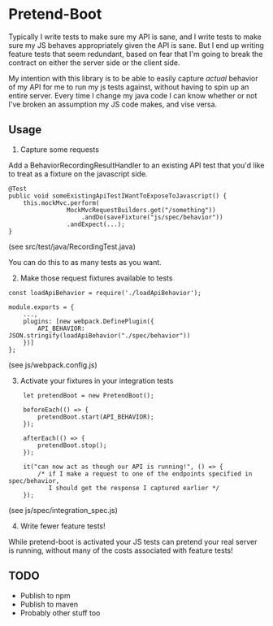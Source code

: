 # Pretend-Boot

Typically I write tests to make sure my API is sane, and I write tests
to make sure my JS behaves appropriately given the API is sane. But I
end up writing feature tests that seem redundant, based on fear that
I'm going to break the contract on either the server side or the
client side.

My intention with this library is to be able to easily capture _actual_
behavior of my API for me to run my js tests against, without having
to spin up an entire server. Every time I change my java code I can
know whether or not I've broken an assumption my JS code makes, and
vise versa.

## Usage

1. Capture some requests

Add a BehaviorRecordingResultHandler to an existing API test that
you'd like to treat as a fixture on the javascript side.

```
@Test
public void someExistingApiTestIWantToExposeToJavascript() {
    this.mockMvc.perform(
                MockMvcRequestBuilders.get("/something"))
                    .andDo(saveFixture("js/spec/behavior"))
                .andExpect(...);
}
```
(see src/test/java/RecordingTest.java)

You can do this to as many tests as you want.


2. Make those request fixtures available to tests

```
const loadApiBehavior = require('./loadApiBehavior');

module.exports = {
    ...,
    plugins: [new webpack.DefinePlugin({
        API_BEHAVIOR: JSON.stringify(loadApiBehavior("./spec/behavior"))
    })]
};
```
(see js/webpack.config.js)


3. Activate your fixtures in your integration tests

```
    let pretendBoot = new PretendBoot();

    beforeEach(() => {
        pretendBoot.start(API_BEHAVIOR);
    });

    afterEach(() => {
        pretendBoot.stop();
    });
    
    it("can now act as though our API is running!", () => {
        /* if I make a request to one of the endpoints specified in spec/behavior,
           I should get the response I captured earlier */
    });    
```
(see js/spec/integration_spec.js)


4. Write fewer feature tests!

While pretend-boot is activated your JS tests can pretend your
real server is running, without many of the costs associated with
feature tests!


## TODO

- Publish to npm
- Publish to maven
- Probably other stuff too